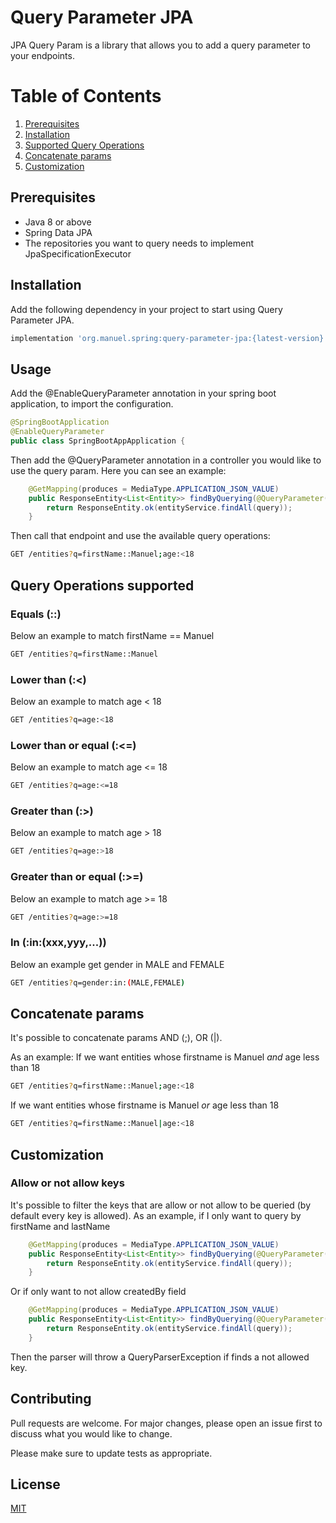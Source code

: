 # Query Parameter JPA

JPA Query Param is a library that allows you to add a query parameter to your endpoints.

# Table of Contents
1. [Prerequisites](#prerequisites)
2. [Installation](#installation)
3. [Supported Query Operations](#supported-query-operations)
4. [Concatenate params](#concatenate-params)
5. [Customization](#customization)

## Prerequisites

- Java 8 or above
- Spring Data JPA
- The repositories you want to query needs to implement JpaSpecificationExecutor<T>

## Installation

Add the following dependency in your project to start using Query Parameter JPA.

```bash
implementation 'org.manuel.spring:query-parameter-jpa:{latest-version}'
```

## Usage

Add the @EnableQueryParameter annotation in your spring boot application, to import the configuration.

```java
@SpringBootApplication
@EnableQueryParameter
public class SpringBootAppApplication {
```

Then add the @QueryParameter annotation in a controller you would like to use the query param.
Here you can see an example:

```java
    @GetMapping(produces = MediaType.APPLICATION_JSON_VALUE)
    public ResponseEntity<List<Entity>> findByQuerying(@QueryParameter(entity = Entity.class) Specification<Entity> query) {
        return ResponseEntity.ok(entityService.findAll(query));
    }
```

Then call that endpoint and use the available query operations:

```bash
GET /entities?q=firstName::Manuel;age:<18
```

## Query Operations supported

### Equals (::)

Below an example to match firstName == Manuel
```bash
GET /entities?q=firstName::Manuel
```

### Lower than (:<)

Below an example to match age < 18
```bash
GET /entities?q=age:<18
```

### Lower than or equal (:<=)

Below an example to match age <= 18
```bash
GET /entities?q=age:<=18
```

### Greater than (:>)

Below an example to match age > 18
```bash
GET /entities?q=age:>18
```

### Greater than or equal (:>=)

Below an example to match age >= 18
```bash
GET /entities?q=age:>=18
```

### In (:in:(xxx,yyy,...))

Below an example get gender in MALE and FEMALE
```bash
GET /entities?q=gender:in:(MALE,FEMALE)
```

## Concatenate params

It's possible to concatenate params AND (;), OR (|).

As an example:
If we want entities whose firstname is Manuel *and* age less than 18
```bash
GET /entities?q=firstName::Manuel;age:<18
```
If we want entities whose firstname is Manuel *or* age less than 18
```bash
GET /entities?q=firstName::Manuel|age:<18
```

## Customization

### Allow or not allow keys

It's possible to filter the keys that are allow or not allow to be queried (by default every key is allowed).
As an example, if I only want to query by firstName and lastName
```java
    @GetMapping(produces = MediaType.APPLICATION_JSON_VALUE)
    public ResponseEntity<List<Entity>> findByQuerying(@QueryParameter(entity = Entity.class, allowedKeys={"firstName", "lastName"}) Specification<Entity> query) {
        return ResponseEntity.ok(entityService.findAll(query));
    }
```
Or if only want to not allow createdBy field
```java
    @GetMapping(produces = MediaType.APPLICATION_JSON_VALUE)
    public ResponseEntity<List<Entity>> findByQuerying(@QueryParameter(entity = Entity.class, notAllowedKeys="createdBy") Specification<Entity> query) {
        return ResponseEntity.ok(entityService.findAll(query));
    }
```

Then the parser will throw a QueryParserException if finds a not allowed key.

## Contributing
Pull requests are welcome. For major changes, please open an issue first to discuss what you would like to change.

Please make sure to update tests as appropriate.

## License
[MIT](https://choosealicense.com/licenses/mit/)